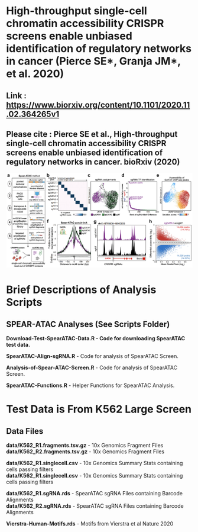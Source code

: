 # High-throughput single-cell chromatin accessibility CRISPR screens enable unbiased identification of regulatory networks in cancer (Pierce SE*, Granja JM*, et al. 2020)

## **Link** : https://www.biorxiv.org/content/10.1101/2020.11.02.364265v1

## Please cite : Pierce SE et al., High-throughput single-cell chromatin accessibility CRISPR screens enable unbiased identification of regulatory networks in cancer. bioRxiv (2020) <br/>

![](Images/Figure1.png)

# Brief Descriptions of Analysis Scripts

## SPEAR-ATAC Analyses (See Scripts Folder)

**Download-Test-SpearATAC-Data.R - Code for downloading SpearATAC test data.** 

**SpearATAC-Align-sgRNA.R** - Code for analysis of SpearATAC Screen. 

**Analysis-of-Spear-ATAC-Screen.R** - Code for analysis of SpearATAC Screen. 

**SpearATAC-Functions.R** - Helper Functions for SpearATAC Analysis. 

# Test Data is From K562 Large Screen

## Data Files

**data/K562_R1.fragments.tsv.gz** - 10x Genomics Fragment Files <br/>
**data/K562_R2.fragments.tsv.gz** - 10x Genomics Fragment Files <br/>

**data/K562_R1.singlecell.csv** - 10x Genomics Summary Stats containing cells passing filters <br/>
**data/K562_R1.singlecell.csv** - 10x Genomics Summary Stats containing cells passing filters <br/>

**data/K562_R1.sgRNA.rds** - SpearATAC sgRNA Files containing Barcode Alignments <br/>
**data/K562_R2.sgRNA.rds** - SpearATAC sgRNA Files containing Barcode Alignments <br/>

**Vierstra-Human-Motifs.rds** - Motifs from Vierstra et al Nature 2020